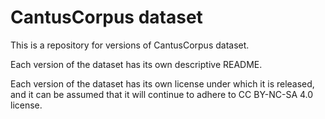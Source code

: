 # CantusCorpus dataset

This is a repository for versions of CantusCorpus dataset.  
  
Each version of the dataset has its own descriptive README.  
  
Each version of the dataset has its own license under which it is released, and it can be assumed that it will continue to adhere to CC BY-NC-SA 4.0 license.



